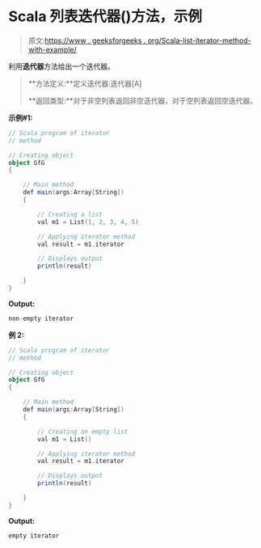 # Scala 列表迭代器()方法，示例

> 原文:[https://www . geeksforgeeks . org/Scala-list-iterator-method-with-example/](https://www.geeksforgeeks.org/scala-list-iterator-method-with-example/)

利用**迭代器**方法给出一个迭代器。

> **方法定义:**定义迭代器:迭代器[A]
> 
> **返回类型:**对于非空列表返回非空迭代器，对于空列表返回空迭代器。

**示例#1:**

```scala
// Scala program of iterator
// method

// Creating object
object GfG
{ 

    // Main method
    def main(args:Array[String])
    {

        // Creating a list
        val m1 = List(1, 2, 3, 4, 5)

        // Applying iterator method
        val result = m1.iterator

        // Displays output
        println(result)

    }
}
```

**Output:**

```scala
non-empty iterator

```

**例 2:**

```scala
// Scala program of iterator
// method

// Creating object
object GfG
{ 

    // Main method
    def main(args:Array[String])
    {

        // Creating an empty list
        val m1 = List() 

        // Applying iterator method
        val result = m1.iterator

        // Displays output
        println(result)

    }
}
```

**Output:**

```scala
empty iterator

```